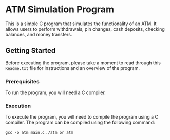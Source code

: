 # ATM Simulation Program
This is a simple C program that simulates the functionality of an ATM. It allows users to perform withdrawals, pin changes, cash deposits, checking balances, and money transfers.

## Getting Started

Before executing the program, please take a moment to read through this `Readme.txt` file for instructions and an overview of the program.

### Prerequisites

To run the program, you will need a C compiler.

### Execution

To execute the program, you will need to compile the program using a C compiler. The program can be compiled using the following command:

`gcc -o atm main.c`
`./atm or atm`